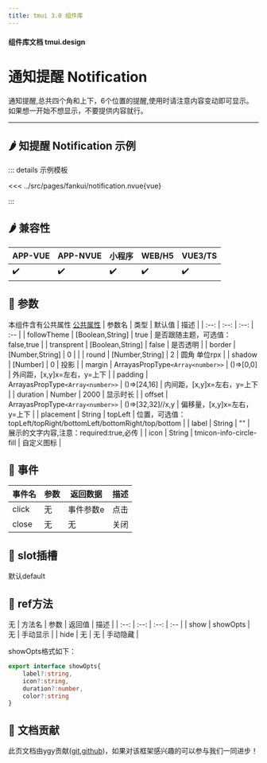 ```yaml
---
title: tmui 3.0 组件库
---
```


<script setup>
import webview from '../components/mobileWebview.vue'
</script>

#### 组件库文档 tmui.design

# 通知提醒 Notification
通知提醒,总共四个角和上下，6个位置的提醒,使用时请注意内容变动即可显示。如果想一开始不想显示，不要提供内容就行。

---



## :hot_pepper: 知提醒 Notification 示例

<webview url="https://tmui.design/h5/#/pages/fankui/notification"></webview>

::: details 示例模板

<<< ../src/pages/fankui/notification.nvue{vue}

:::

## :hot_pepper: 兼容性

| APP-VUE | APP-NVUE | 小程序 | WEB/H5 | VUE3/TS |
| --- | --- | --- | --- | --- |
| :heavy_check_mark: | :heavy_check_mark: | :heavy_check_mark: | :heavy_check_mark: | :heavy_check_mark: |

## :seedling: 参数
本组件含有公共属性 [公共属性](/doc/spec/组件公共样式.md)
| 参数名 | 类型 | 默认值 | 描述 |
| :--: | :--: | :--: | :-- |
| followTheme | [Boolean,String] | true | 是否跟随主题，可选值：false,true |
| transprent | [Boolean,String] | false | 是否透明 |
| border | [Number,String] | 0 |  |
| round | [Number,String] | 2 | 圆角 单位rpx |
| shadow | [Number] | 0 | 投影  |
| margin | ArrayasPropType`<Array<number>>` | ()=>[0,0] | 外间距，[x,y]x=左右，y=上下 |
| padding | ArrayasPropType`<Array<number>>` | ()=>[24,16] | 内间距，[x,y]x=左右，y=上下 |
| duration | Number | 2000 | 显示时长 |
| offset | ArrayasPropType`<Array<number>>` | ()=>[32,32]//x,y | 偏移量，[x,y]x=左右，y=上下 |
| placement | String | topLeft  | 位置，可选值：topLeft/topRight/bottomLeft/bottomRight/top/bottom |
| label | String | "" | 展示的文字内容,注意：required:true,必传 |
| icon | String | tmicon-info-circle-fill | 自定义图标 |
## :rose: 事件
| 事件名 | 参数 | 返回数据 | 描述 |
| --- | --- | --- | --- |
| click | 无 | 事件参数e | 点击 |
| close | 无 | 无 | 关闭 |
## :corn: slot插槽
默认default

## :green_salad: ref方法
无
| 方法名 | 参数 | 返回值 | 描述 |
| :--: | :--: | :--: | :-- |
| show | showOpts | 无 | 手动显示 |
| hide | 无 | 无 | 手动隐藏 |

showOpts格式如下：
```ts
export interface showOpts{
    label?:string,
    icon?:string,
	duration?:number,
	color?:string
}
```

## :couplekiss: 文档贡献
此页文档由ygy贡献([git](https://gitee.com/ygy-promise),[github](https://github.com/ygy-97))，如果对该框架感兴趣的可以参与我们一同进步！